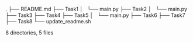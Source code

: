 .
├── README.md
├── Task1
│   └── main.py
├── Task2
│   └── main.py
├── Task3
├── Task4
├── Task5
│   └── main.py
├── Task6
├── Task7
├── Task8
└── update_readme.sh

8 directories, 5 files
